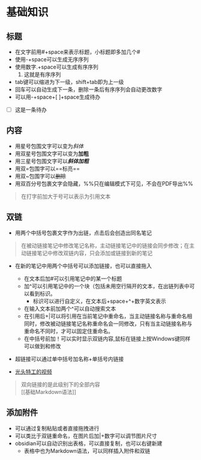 # 基础知识
## 标题
- 在文字前用#+space来表示标题，小标题即多加几个#
- 使用-+space可以生成无序序列
- 使用数字.+space可以生成有序序列
	1. 这就是有序序列
- tab键可以缩进为下一级，shift+tab即为上一级
- 回车可以自动生成下一条，删除一条后有序序列会自动更改数字
- 可以用-+space+[ ]+space生成待办
- [ ] 这是一条待办
## 内容
 - 用星号包围文字可以变为*斜体*
 - 用双星号包围文字可以变为**加粗**
 - 用三星号包围文字可以***斜体加粗***
 - 用双=包围字可以==标亮==
 - 用双~包围字可以~~删除~~
 - 用双百分号包裹文字会隐藏，%%只在编辑模式下可见，不会在PDF导出%% 
 > 在打字前加大于号可以表示为引用文本
## 双链
- 用两个中括号包裹文字作为出链，点击后会创造出同名笔记
> 在被动链接笔记中修改笔记名称，主动链接笔记中的链接会同步修改；在主动链接笔记中修改双链内容，只会添加或链接到新的笔记 
- 在新的笔记中用两个中括号可以添加链接，也可以直接拖入
	- 在文本后加#可以引用笔记中的某一个标题
	- 加^可以引用笔记中的一个块（包括未用空行隔开的文本，在出链列表中可以看到标识。
		- 标识可以进行自定义，在文本后+space+^+数字英文表示
	- 在输入文本前加两个^可以自动搜索文本
	- 在引用后+|可以将引用在当前笔记中重命名，当主动链接名称与重命名相同时，修改被动链接笔记名称重命名会一同修改，只有当主动链接名称与重命名不同时，才可以固定住重命名。
	- 在中括号前加！可以实时显示双链内容,鼠标在链接上按Windows键同样可以做到和修改
	
- 超链接可以通过单中括号加名称+单括号内链接	
- [光头特工的视频](https://www.bilibili.com/video/BV1eWwBeZEPD/?spm_id_from=333.1007.0.0)
> 双向链接的是此级别下的全部内容	
[[基础Markdown语法]]
## 添加附件
- 可以通过复制粘贴或者直接拖拽进行
- 可以类比于双链重命名，在图片后加|+数字可以调节图片尺寸
- obsidian可以自动识别出表格，可以直接复制，也可以右键新建
	- 表格中也为Markdown语法，可以同样插入附件和双链

